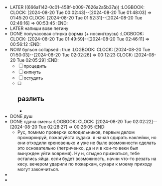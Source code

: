 - LATER ((666a1142-0c01-458f-b009-7626a2a5b37a))
  :LOGBOOK:
  CLOCK: [2024-08-20 Tue 00:02:43]--[2024-08-20 Tue 01:48:03] =>  01:45:20
  CLOCK: [2024-08-20 Tue 01:52:31]--[2024-08-20 Tue 02:46:16] =>  00:53:45
  :END:
- LATER напиши вове петину
- DONE получасовая стирка формы (+ носки/трусы)
  :LOGBOOK:
  CLOCK: [2024-08-20 Tue 01:49:59]--[2024-08-20 Tue 02:46:11] =>  00:56:12
  :END:
- NOW бульон
  collapsed:: true
  :LOGBOOK:
  CLOCK: [2024-08-20 Tue 01:50:03]--[2024-08-20 Tue 02:02:26] =>  00:12:23
  CLOCK: [2024-08-20 Tue 02:05:29]
  :END:
  * [ ] процедить
  * [ ] кипнуть
  * [ ] остудить 
  * [ ] разлить
	-
	-
- DONE душ
- DONE сдача смены
  :LOGBOOK:
  CLOCK: [2024-08-20 Tue 02:02:22]--[2024-08-20 Tue 02:28:27] =>  00:26:05
  :END:
	- Рус, помимо проверки холодильников, первым делом промаркируй, пожалуйста судака. я начал сдирать наклейки, но они отходили хреновенько и уже не было возможности сделать это основательно (петриченко, да и я в кои-то веки был вынужден уйти вовремя). Ну и, стыдно признаться, тебе остались яйца. если будет возможность, начни что-то резать на кесу. вечером ударили по пожаркам, сухари к моему приходу могут закончиться.
-
-